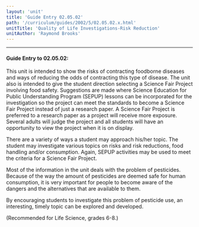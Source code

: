 ```yaml
---
layout: 'unit'
title: 'Guide Entry 02.05.02'
path: '/curriculum/guides/2002/5/02.05.02.x.html'
unitTitle: 'Quality of Life Investigations-Risk Reduction'
unitAuthor: 'Raymond Brooks'
---
```


<body>
<hr/>
 <h4>
  Guide Entry to 02.05.02:
 </h4>
 <p>
  This unit is intended to show the risks of contracting foodborne diseases and ways of reducing the odds of contracting this type of disease. The unit also is intended to give the student direction selecting a Science Fair Project involving food safety. Suggestions are made where Science Education for Public Understanding Program (SEPUP) lessons can be incorporated for the investigation so the project can meet the standards to become a Science Fair Project instead of just a research paper. A Science Fair Project is preferred to a research paper as a project will receive more exposure. Several adults will judge the project and all students will have an opportunity to view the project when it is on display.
 </p>
<p>
  There are a variety of ways a student may approach his/her topic. The student may investigate various topics on risks and risk reductions, food handling and/or consumption. Again, SEPUP activities may be used to meet the criteria for a Science Fair Project.
 </p>
<p>
  Most of the information in the unit deals with the problem of pesticides. Because of the way the amount of pesticides are deemed safe for human consumption, it is very important for people to become aware of the dangers and the alternatives that are available to them.
 </p>
<p>
  By encouraging students to investigate this problem of pesticide use, an interesting, timely topic can be explored and developed.
 </p>
<p>
  (Recommended for Life Science, grades 6-8.)
 </p>

</body>
